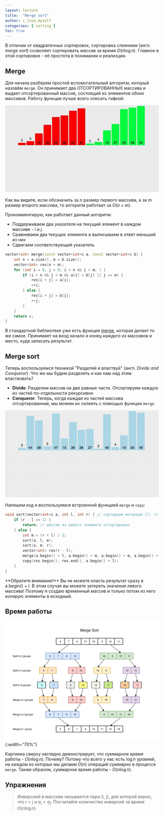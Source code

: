 ```yaml
---
layout: lecture
title:  "Merge sort"
author: i_love_myself
categories: [ sorting ]
toc: true
---
```


В отличии от квадратичных сортировок, сортировка слиянием (англ. _merge sort_) созволяет сортировать массив за время $O(n \log n)$. Главное в этой сортировке - её простота в понимании и реализции.

## Merge

Для начала разберем простой вспомогательный алгоритм, который назовём `merge`. Он принимает два ОТСОРТИРОВАННЫХ массива и выдает отсортированный массив, состоящий из элементов обоих массивов.  Работу функции лучше всего описать гифкой:

![Merge function](./img/merge_func.gif)

Как вы видите, если обозначить за $n$ размер первого массива, а за $m$ размер второго массива, то алгоритм работает за $O(n + m)$.

Прокомментирую, как работает данный алгоритм:

* Поддерживаем два указателя на текущий элемент в каждом массиве - $i$ и $j$.
* Сравниваем два текущих элемента и выписываем в ответ меньший из них
* Сдвигаем соответствующий указатель

```cpp
vector<int> merge(const vector<int>& a, const vector<int>& b) {
    int n = a.size(), m = b.size();
    vector<int> res(n + m);
    for (int i = 0, j = 0; i < n && j < m; ) {
        if (i < n && j < m && a[i] < b[j] || j == m) {
            res[i + j] = a[i];
            ++i;
        } else {
            res[i + j] = b[j];
            ++j;
        }
    }
    return c;
}
```

В стандартной библиотеке уже есть функция [merge](https://en.cppreference.com/w/cpp/algorithm/merge), которая делает то же самое. Принимает на вход начало и конец каждого из массивов и место, куда записать результат.

## Merge sort

Теперь воспользуемся техникой "Разделяй и властвуй" (англ. _Divide and Conqueror_). Что же мы будем разделять и как нам над этим властвовать?

* **Divide**. Разделим массив на две равные части. Отсортируем каждую из частей по-отдельности рекурсивно
* **Conqueror**. Теперь, когда каждая из частей массива отсортированная, мы можем их склеить с помощью функции `merge`.

![Merge sort](./img/merge_sort.gif)

Напишем код и воспользуемся встроенной функцией `merge` и `copy`:

```cpp
void sort(vector<int>& a, int l, int r) { // сортируем интервал [l; r)
    if (r - l == 1) {
        return; // массив из одного элемента отсортирован
    } else {
        int m = (r + l) / 2;
        sort(a, l, m);
        sort(a, m, r);
        vector<int> res(r - l);
        merge(a.begin() + l, a.begin() + m, a.begin() + m, a.begin() + r, res.begin());
        copy(res.begin(), res.end(), a.begin() + l);
    }
}
```

<div markdown="1" class="tip">
**Обратите внимание!** Вы не можете класть результат сразу в a.begin() + l. В этом случае вы можете затереть значения левого массива! Поэтому я создаю временный массив и только потом из него копирую элементы в исходный.
</div>

## Время работы

![Merge sort](./img/merge_sort_time_complexity.png){:width="70%"}

Картинка сверху наглядно демонстрирует, что суммарное время работы - $O(n \log n)$. Почему? Потому что всего у нас есть $\log n$ уровней, на каждом из которых мы делаем $O(n)$ операций суммарно в процессе `merge`. Таким образом, суммарное время работы - $O(n \log n)$.

## Упражнения

> Инверсией в массиве называется пара (i, j), для которой верно, что $i < j$ и $a_i > a_j$. Посчитайте количество инверсий за время $O(n \log n)$.
